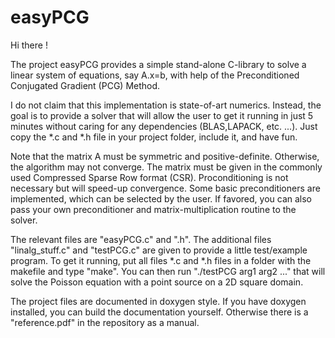 # easyPCG

Hi there ! 

The project easyPCG provides a simple stand-alone C-library to solve a linear system of equations, say A.x=b, with help of 
the Preconditioned Conjugated Gradient (PCG) Method. 

I do not claim that this implementation is state-of-art numerics. Instead, the goal is to provide a solver that will allow 
the user to get it running in just 5 minutes without caring for any dependencies (BLAS,LAPACK, etc. ...). Just copy the 
*.c and *.h file in your project folder, include it, and have fun. 

Note that the matrix A must be symmetric and positive-definite. Otherwise, the algorithm may not converge. The matrix must be given in the commonly used Compressed Sparse Row format (CSR). Proconditioning is not necessary but will speed-up convergence. Some basic preconditioners are implemented, which can be selected by the user. If favored, you can also pass your own 
preconditioner and matrix-multiplication routine to the solver. 

The relevant files are "easyPCG.c" and ".h". The additional files "linalg_stuff.c" and "testPCG.c" are given to provide 
a little test/example program. To get it running, put all files *.c and *.h files in a folder with the makefile and 
type "make". You can then run "./testPCG arg1 arg2 ..."  that will solve the Poisson equation with a point source on a 2D square 
domain. 

The project files are documented in doxygen style. If you have doxygen installed, you can build the documentation yourself. Otherwise there is a "reference.pdf" in the repository as a manual. 
